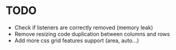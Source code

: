 # TODO
- Check if listeners are correctly removed (memory leak)
- Remove resizing code duplication between columns and rows
- Add more css grid features support (area, auto...)
